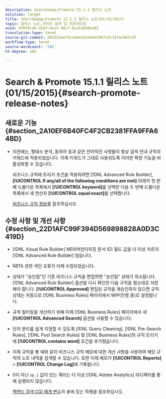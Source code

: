 ```yaml
---
description: Search&amp;Promote 15.1.1 릴리스 노트.
solution: Target
title: Search&Amp;Promote 15.1.1 릴리스 노트(01/15/2015)
topic: 릴리스 노트,사이트 검색 및 머천다이징
uuid: 070f9c46-426f-4ca1-80c7-8ca53d40a402
translation-type: tm+mt
source-git-commit: d015154efdccbb4c6a39a56907c0c337ec065c9f
workflow-type: tm+mt
source-wordcount: '241'
ht-degree: 16%

---
```



# Search &amp; Promote 15.1.1 릴리스 노트(01/15/2015){#search-promote-release-notes}

## 새로운 기능 {#section_2A10EF6B40FC4F2CB2381FFA9FFA64BD}

* 이전에는, 형태소 분석, 동의어 등과 같은 언어적인 사항들이 항상 검색 안내 규칙의 키워드에 적용되었습니다. 이제 키워드가 그대로 사용되도록 이러한 확장 기능을 비활성화할 수 있습니다.

   비즈니스 규칙에 트리거 조건을 적용하려면 [!DNL Advanced Rule Builder], **[!UICONTROL If any/all of the following conditions are met]** 아래의 첫 번째 드롭다운 목록에서 **[!UICONTROL keyword]**&#x200B;를 선택한 다음 두 번째 드롭다운 목록에서 새 연산자 **[!UICONTROL equal exact]**&#x200B;를 선택합니다.

   [비즈니스 규칙 정보](../c-about-rules-menu/c-about-business-rules.md#concept_2A93D76216754D3D8412CDEA00BD26BD)를 참조하십시오.

## 수정 사항 및 개선 사항 {#section_22D1AFC99F394D569898828A0D3C419D}

* [!DNL Visual Rule Builder] MDI(머천다이징 문서 ID) 필드 값을 더 이상 자르지  [!DNL Advanced Rule Builder] 않습니다.
* RBTA 관련 색인 오류가 이제 수정되었습니다.
* 상태가 &quot;승인됨&quot;인 기존 비즈니스 규칙을 편집하면 &quot;승인됨&quot; 상태가 취소됩니다. [!DNL Advanced Rule Builder] 옵션을 다시 확인한 다음 규칙을 평소대로 저장해야 합니다. **[!UICONTROL Approved]** 편집된 규칙을 재승인하지 않으면 규칙 상태는 자동으로 [!DNL Business Rules] 페이지에서 WIP(진행 중)로 설정됩니다.
* 규칙 필터링을 개선하기 위해 이제 [!DNL Business Rules] 페이지에서 새 **[!UICONTROL Advanced Search]** 옵션을 사용할 수 있습니다.
* 단어 분리를 쉽게 지정할 수 있도록 [!DNL Query Cleaning], [!DNL Pre-Search Rules], [!DNL Post Search Rules] 및 [!DNL Business Rules]의 규칙 트리거에 **[!UICONTROL contains word]** 조건을 추가했습니다.
* 이제 규칙을 볼 때와 같이 비즈니스 규칙 메모에 대한 개선 사항을 사용하여 해당 규칙의 노트 내역을 검색할 수 있습니다. 또한 이제 메모가 **[!UICONTROL Reports]** > **[!UICONTROL Change Log]**&#x200B;에 기록됩니다.
* 0이 아닌 `sp_i` 값이 있는 쿼리는 더 이상 [!DNL Adobe Analytics] 리디렉터를 통해 실행되지 않습니다.

   [백엔드 검색 CGI 매개 변수](../c-appendices/c-cgiparameters.md#reference_582E85C3886740C98FE88CA9DF7918E8)의 표에 있는 15행을 참조하십시오.

